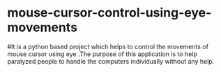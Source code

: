 # mouse-cursor-control-using-eye-movements
#It is a python based project which helps to control the movements of mouse cursor using eye .The purpose of this application is to help paralyzed people to handle the computers individually without any help.
